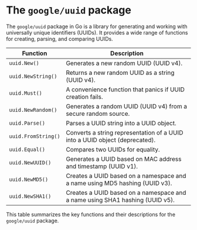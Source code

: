 # The `google/uuid` package
The `google/uuid` package in Go is a library for generating and working with universally unique identifiers (UUIDs). It provides a wide range of functions for creating, parsing, and comparing UUIDs.

| **Function**          | **Description**                                                                 |
|-----------------------|---------------------------------------------------------------------------------|
| `uuid.New()`          | Generates a new random UUID (UUID v4).                                           |
| `uuid.NewString()`    | Returns a new random UUID as a string (UUID v4).                                |
| `uuid.Must()`         | A convenience function that panics if UUID creation fails.                      |
| `uuid.NewRandom()`    | Generates a random UUID (UUID v4) from a secure random source.                  |
| `uuid.Parse()`        | Parses a UUID string into a UUID object.                                         |
| `uuid.FromString()`   | Converts a string representation of a UUID into a UUID object (deprecated).      |
| `uuid.Equal()`        | Compares two UUIDs for equality.                                                 |
| `uuid.NewUUID()`      | Generates a UUID based on MAC address and timestamp (UUID v1).                  |
| `uuid.NewMD5()`       | Creates a UUID based on a namespace and a name using MD5 hashing (UUID v3).      |
| `uuid.NewSHA1()`      | Creates a UUID based on a namespace and a name using SHA1 hashing (UUID v5).     |

This table summarizes the key functions and their descriptions for the `google/uuid` package.